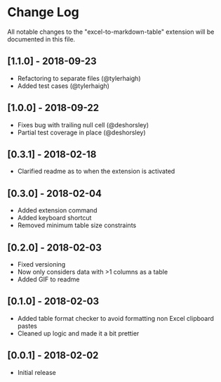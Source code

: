 # Change Log
All notable changes to the "excel-to-markdown-table" extension will be documented in this file.

## [1.1.0] - 2018-09-23
- Refactoring to separate files (@tylerhaigh)
- Added test cases (@tylerhaigh)

## [1.0.0] - 2018-09-22
- Fixes bug with trailing null cell (@deshorsley)
- Partial test coverage in place (@deshorsley)

## [0.3.1] - 2018-02-18
- Clarified readme as to when the extension is activated

## [0.3.0] - 2018-02-04
- Added extension command
- Added keyboard shortcut
- Removed minimum table size constraints

## [0.2.0] - 2018-02-03
- Fixed versioning
- Now only considers data with >1 columns as a table
- Added GIF to readme

## [0.1.0] - 2018-02-03
- Added table format checker to avoid formatting non Excel clipboard pastes
- Cleaned up logic and made it a bit prettier

## [0.0.1] - 2018-02-02
- Initial release